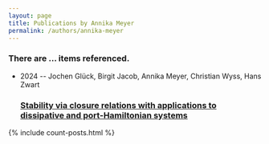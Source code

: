 ```yaml
---
layout: page
title: Publications by Annika Meyer
permalink: /authors/annika-meyer
---
```


<h3 id="number-posts">There are ... items referenced.</h3>
<ul class="post-list">
<li><span class='post-meta'>2024 -- Jochen Glück, Birgit Jacob, Annika Meyer, Christian Wyss, Hans Zwart</span><h3><a class='post-link' href="{{ site.baseurl }}/stability-via-closure-relations-with-applications-to-dissipative-and-port-hamiltonian-systems">Stability via closure relations with applications to dissipative and port-Hamiltonian systems</a></h3></li>

</ul>
{% include count-posts.html %}
